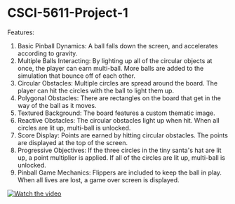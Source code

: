 # CSCI-5611-Project-1

Features:
1. Basic Pinball Dynamics: A ball falls down the screen, and accelerates according to gravity.
2. Multiple Balls Interacting: By lighting up all of the circular objects at once, the player can earn multi-ball. More balls are added to the simulation that bounce off of each other.
3. Circular Obstacles: Multiple circles are spread around the board. The player can hit the circles with the ball to light them up.
4. Polygonal Obstacles: There are rectangles on the board that get in the way of the ball as it moves.
5. Textured Background: The board features a custom thematic image.
6. Reactive Obstacles: The circular obstacles light up when hit. When all circles are lit up, multi-ball is unlocked.
7. Score Display: Points are earned by hitting circular obstacles. The points are displayed at the top of the screen.
8. Progressive Objectives: If the three circles in the tiny santa's hat are lit up, a point multiplier is applied. If all of the circles are lit up, multi-ball is unlocked.
9. Pinball Game Mechanics: Flippers are included to keep the ball in play. When all lives are lost, a game over screen is displayed.

[![Watch the video](https://img.youtube.com/vi/<VIDEO_ID>/hqdefault.jpg)](https://www.youtube.com/embed/YpJAnOSJA4E)

